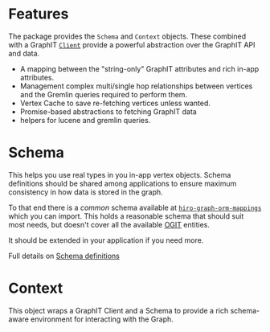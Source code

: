 # Features

The package provides the `Schema` and `Context` objects. These combined with a GraphIT [`Client`](https://github.com/arago/hiro-graph-js/hiro-graph-client) provide a powerful abstraction over the GraphIT API and data.

 - A mapping between the "string-only" GraphIT attributes and rich in-app attributes.
 - Management complex multi/single hop relationships between vertices and the Gremlin queries required to perform them.
 - Vertex Cache to save re-fetching vertices unless wanted.
 - Promise-based abstractions to fetching GraphIT data
 - helpers for lucene and gremlin queries.

# Schema

This helps you use real types in you in-app vertex objects. Schema definitions should be shared among applications to ensure maximum consistency in how data is stored in the graph.

To that end there is a *common* schema available at [`hiro-graph-orm-mappings`](https://github.com/arago/hiro-graph-js/package/hiro-graph-orm-mappings) which you can import. This holds a reasonable schema that should suit most needs, but doesn't cover all the available [OGIT](https://github.com/arago/OGIT) entities.

It should be extended in your application if you need more.

Full details on [Schema definitions](./schema-definitions.md)

# Context

This object wraps a GraphIT Client and a Schema to provide a rich schema-aware environment for interacting with the Graph.
